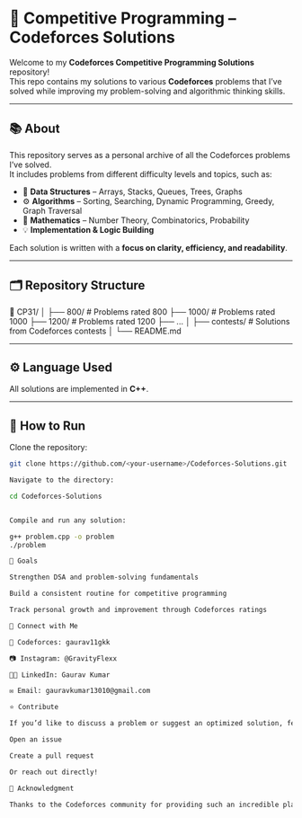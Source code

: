# 🧠 Competitive Programming – Codeforces Solutions

Welcome to my **Codeforces Competitive Programming Solutions** repository!  
This repo contains my solutions to various **Codeforces** problems that I’ve solved while improving my problem-solving and algorithmic thinking skills.

---

## 📚 About

This repository serves as a personal archive of all the Codeforces problems I’ve solved.  
It includes problems from different difficulty levels and topics, such as:

- 🔢 **Data Structures** – Arrays, Stacks, Queues, Trees, Graphs  
- ⚙️ **Algorithms** – Sorting, Searching, Dynamic Programming, Greedy, Graph Traversal  
- 🧩 **Mathematics** – Number Theory, Combinatorics, Probability  
- 💡 **Implementation & Logic Building**

Each solution is written with a **focus on clarity, efficiency, and readability**.

---

## 🗂️ Repository Structure

📁 CP31/
│
├── 800/ # Problems rated 800
├── 1000/ # Problems rated 1000
├── 1200/ # Problems rated 1200
├── ...
│
├── contests/ # Solutions from Codeforces contests
│
└── README.md


---

## ⚙️ Language Used

All solutions are implemented in **C++**.

---

## 🚀 How to Run

Clone the repository:
```bash
git clone https://github.com/<your-username>/Codeforces-Solutions.git

Navigate to the directory:

cd Codeforces-Solutions


Compile and run any solution:

g++ problem.cpp -o problem
./problem

🧠 Goals

Strengthen DSA and problem-solving fundamentals

Build a consistent routine for competitive programming

Track personal growth and improvement through Codeforces ratings

🌟 Connect with Me

💼 Codeforces: gaurav11gkk

📷 Instagram: @GravityFlexx

🧑‍💻 LinkedIn: Gaurav Kumar

✉️ Email: gauravkumar13010@gmail.com

⭐ Contribute

If you’d like to discuss a problem or suggest an optimized solution, feel free to:

Open an issue

Create a pull request

Or reach out directly!

🏁 Acknowledgment

Thanks to the Codeforces community for providing such an incredible platform to learn, compete, and grow as a programmer 💪
